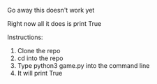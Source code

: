 Go away this doesn't work yet

Right now all it does is print True

Instructions:

1. Clone the repo
2. cd into the repo
3. Type python3 game.py into the command line
4. It will print True
